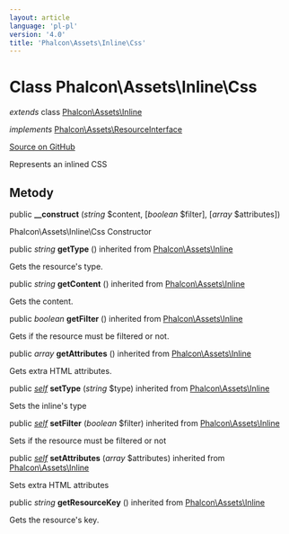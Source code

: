 ```yaml
---
layout: article
language: 'pl-pl'
version: '4.0'
title: 'Phalcon\Assets\Inline\Css'
---
```


# Class **Phalcon\Assets\Inline\Css**

*extends* class [Phalcon\Assets\Inline](api/Phalcon_Assets_Inline)

*implements* [Phalcon\Assets\ResourceInterface](api/Phalcon_Assets_ResourceInterface)

<a href="https://github.com/phalcon/cphalcon/tree/v4.0.0/phalcon/assets/inline/css.zep" class="btn btn-default btn-sm">Source on GitHub</a>

Represents an inlined CSS

## Metody

public **__construct** (*string* $content, [*boolean* $filter], [*array* $attributes])

Phalcon\Assets\Inline\Css Constructor

public *string* **getType** () inherited from [Phalcon\Assets\Inline](api/Phalcon_Assets_Inline)

Gets the resource's type.

public *string* **getContent** () inherited from [Phalcon\Assets\Inline](api/Phalcon_Assets_Inline)

Gets the content.

public *boolean* **getFilter** () inherited from [Phalcon\Assets\Inline](api/Phalcon_Assets_Inline)

Gets if the resource must be filtered or not.

public *array* **getAttributes** () inherited from [Phalcon\Assets\Inline](api/Phalcon_Assets_Inline)

Gets extra HTML attributes.

public [*self*](api/Phalcon_Assets_Inline_Css) **setType** (*string* $type) inherited from [Phalcon\Assets\Inline](api/Phalcon_Assets_Inline)

Sets the inline's type

public [*self*](api/Phalcon_Assets_Inline_Css) **setFilter** (*boolean* $filter) inherited from [Phalcon\Assets\Inline](api/Phalcon_Assets_Inline)

Sets if the resource must be filtered or not

public [*self*](api/Phalcon_Assets_Inline_Css) **setAttributes** (*array* $attributes) inherited from [Phalcon\Assets\Inline](api/Phalcon_Assets_Inline)

Sets extra HTML attributes

public *string* **getResourceKey** () inherited from [Phalcon\Assets\Inline](api/Phalcon_Assets_Inline)

Gets the resource's key.